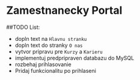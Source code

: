 # Zamestnanecky Portal

##TODO List:
* dopln text na ```Hlavnu stranku```  
* dopln text do stranky ```O nas```
* vytvor pripravu pre ```Kurzy``` a ```Karieru```
* implementuj predpripraven databazu do MySQL
* rozbehaj prihlasovanie
* Pridaj funkcionalitu po prihlaseni